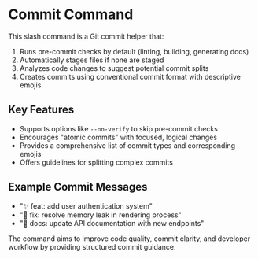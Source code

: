 # Commit Command

This slash command is a Git commit helper that:

1. Runs pre-commit checks by default (linting, building, generating docs)
2. Automatically stages files if none are staged
3. Analyzes code changes to suggest potential commit splits
4. Creates commits using conventional commit format with descriptive emojis

## Key Features
- Supports options like `--no-verify` to skip pre-commit checks
- Encourages "atomic commits" with focused, logical changes
- Provides a comprehensive list of commit types and corresponding emojis
- Offers guidelines for splitting complex commits

## Example Commit Messages
- "✨ feat: add user authentication system"
- "🐛 fix: resolve memory leak in rendering process"
- "📝 docs: update API documentation with new endpoints"

The command aims to improve code quality, commit clarity, and developer workflow by providing structured commit guidance.